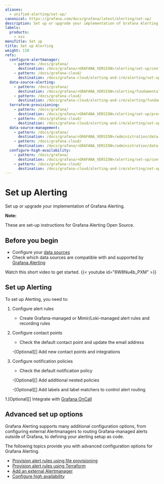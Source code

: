 ```yaml
---
aliases:
  - unified-alerting/set-up/
canonical: https://grafana.com/docs/grafana/latest/alerting/set-up/
description: Set up or upgrade your implementation of Grafana Alerting
labels:
  products:
    - oss
menuTitle: Set up
title: Set up Alerting
weight: 110
refs:
  configure-alertmanager:
    - pattern: /docs/grafana/
      destination: /docs/grafana/<GRAFANA_VERSION>/alerting/set-up/configure-alertmanager/
    - pattern: /docs/grafana-cloud/
      destination: /docs/grafana-cloud/alerting-and-irm/alerting/set-up/configure-alertmanager/
  data-source-alerting:
    - pattern: /docs/grafana/
      destination: /docs/grafana/<GRAFANA_VERSION>/alerting/fundamentals/data-source-alerting/
    - pattern: /docs/grafana-cloud/
      destination: /docs/grafana-cloud/alerting-and-irm/alerting/fundamentals/data-source-alerting/
  terraform-provisioning:
    - pattern: /docs/grafana/
      destination: /docs/grafana/<GRAFANA_VERSION>/alerting/set-up/provision-alerting-resources/terraform-provisioning/
    - pattern: /docs/grafana-cloud/
      destination: /docs/grafana-cloud/alerting-and-irm/alerting/set-up/provision-alerting-resources/terraform-provisioning/
  data-source-management:
    - pattern: /docs/grafana/
      destination: /docs/grafana/<GRAFANA_VERSION>/administration/data-source-management/
    - pattern: /docs/grafana-cloud/
      destination: /docs/grafana/<GRAFANA_VERSION>/administration/data-source-management/
  configure-high-availability:
    - pattern: /docs/grafana/
      destination: /docs/grafana/<GRAFANA_VERSION>/alerting/set-up/configure-high-availability/
    - pattern: /docs/grafana-cloud/
      destination: /docs/grafana-cloud/alerting-and-irm/alerting/set-up/configure-high-availability/
---
```


# Set up Alerting

Set up or upgrade your implementation of Grafana Alerting.

**Note:**

These are set-up instructions for Grafana Alerting Open Source.

## Before you begin

- Configure your [data sources](ref:data-source-management)
- Check which data sources are compatible with and supported by [Grafana Alerting](ref:data-source-alerting)

Watch this short video to get started.
{{< youtube id="6W8Nu4b_PXM" >}}

## Set up Alerting

To set up Alerting, you need to:

1. Configure alert rules

   - Create Grafana-managed or Mimir/Loki-managed alert rules and recording rules

1. Configure contact points

   - Check the default contact point and update the email address

   -[Optional][] Add new contact points and integrations

1. Configure notification policies

   - Check the default notification policy

   -[Optional][] Add additional nested policies

   -[Optional][] Add labels and label matchers to control alert routing

1.[Optional][] Integrate with [Grafana OnCall](/docs/oncall/latest/integrations/grafana-alerting)

## Advanced set up options

Grafana Alerting supports many additional configuration options, from configuring external Alertmanagers to routing Grafana-managed alerts outside of Grafana, to defining your alerting setup as code.

The following topics provide you with advanced configuration options for Grafana Alerting.

- [Provision alert rules using file provisioning](/docs/grafana/<GRAFANA_VERSION>/alerting/set-up/provision-alerting-resources/file-provisioning)
- [Provision alert rules using Terraform](ref:terraform-provisioning)
- [Add an external Alertmanager](ref:configure-alertmanager)
- [Configure high availability](ref:configure-high-availability)
